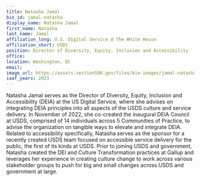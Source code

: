 ```yaml
---
title: Natasha Jamal
bio_id: jamal-natasha
display_name: Natasha Jamal
first_name: Natasha 
last_name: Jamal
affiliation_long: U.S. Digital Service @ The White House
affiliation_short: USDS
position: Director of Diversity, Equity, Inclusion and Accessibility
office: 
location: Washington, DC
email: 
image_url: https://assets.section508.gov/files/bio-images/jamal-natasha.jpg
iaaf_years: 2023
---
```

Natasha Jamal serves as the Director of Diversity, Equity, Inclusion and Accessibility (DEIA) at the US Digital Service, where she advises on integrating DEIA principles into all aspects of the USDS culture and service delivery. In November of 2022, she co-created the inaugural DEIA Council at USDS, comprised of 14 individuals across 5 Communities of Practice, to advise the organization on tangible ways to elevate and integrate DEIA.  Related to accessibility specifically, Natasha serves as the sponsor for a recently created USDS team focused on accessible service delivery for the public, the first of its kinds at USDS. Prior to joining USDS and government, Natasha created the DEI and Culture Transformation practices at Gallup and leverages her experience in creating culture change to work across various stakeholder groups to push for big and small changes across USDS and government at large.